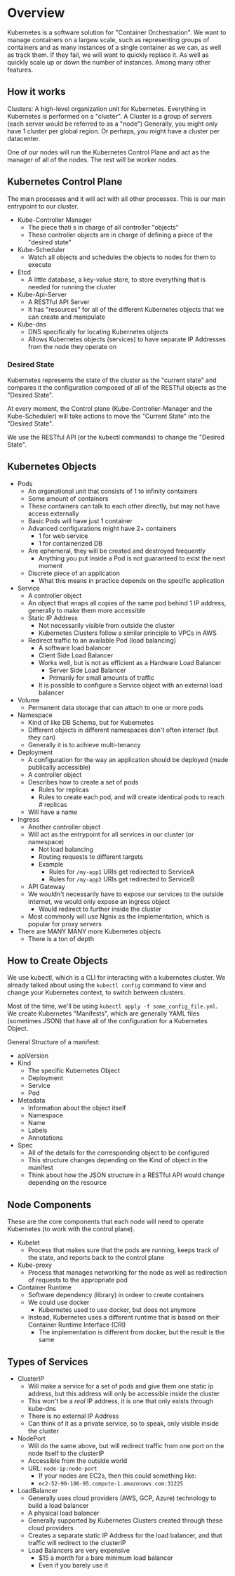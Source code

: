 # Overview

Kubernetes is a software solution for "Container Orchestration". We want to manage containers on a largew scale, such as representing groups of containers and as many instances of a single container as we can, as well as track them. If they fail, we will want to quickly replace it. As well as quickly scale up or down the number of instances. Among many other features.

## How it works

Clusters: A high-level organization unit for Kubernetes. Everything in Kubernetes is performed on a "cluster". A Cluster is a group of servers (each server would be referred to as a "node")
Generally, you might only have 1 cluster per global region.
Or perhaps, you might have a cluster per datacenter.

One of our nodes will run the Kubernetes Control Plane and act as the manager of all of the nodes. The rest will be worker nodes.

## Kubernetes Control Plane

The main processes and it will act with all other processes.
This is our main entrypoint to our cluster.

- Kube-Controller Manager
    - The piece thati s in charge of all controller "objects"
    - These controller objects are in charge of defining a piece of the "desired state"
- Kube-Scheduler
    - Watch all objects and schedules the objects to nodes for them to execute
- Etcd
    - A little database, a key-value store, to store everything that is needed for running the cluster
- Kube-Api-Server
    - A RESTful API Server
    - It has "resources" for all of the different Kubernetes objects that we can create and manipulate
- Kube-dns
    - DNS specifically for locating Kubernetes objects
    - Allows Kubernetes objects (services) to have separate IP Addresses from the node they operate on

### Desired State

Kubernetes represents the state of the cluster as the "current state" and compares it the configuration composed of all of the RESTful objects as the "Desired State".

At every moment, the Control plane (Kube-Controller-Manager and the Kube-Scheduler) will take actions to move the "Current State" into the "Desired State".

We use the RESTful API (or the kubectl commands) to change the "Desired State".

## Kubernetes Objects

- Pods
    - An organational unit that consists of 1 to infinity containers
    - Some amount of containers
    - These containers can talk to each other directly, but may not have access externally
    - Basic Pods will have just 1 container
    - Advanced configurations might have 2+ containers
        - 1 for web service
        - 1 for containerized DB
    - Are ephemeral, they will be created and destroyed frequently
        - Anything you put inside a Pod is not guaranteed to exist the next moment
    - Discrete piece of an application
        - What this means in practice depends on the specific application
- Service
    - A controller object
    - An object that wraps all copies of the same pod behind 1 IP address, generally to make them more accessible
    - Static IP Address
        - Not necessarily visible from outside the cluster
        - Kubernetes Clusters follow a similar principle to VPCs in AWS
    - Redirect traffic to an available Pod (load balancing)
        - A software load balancer
        - Client Side Load Balancer
        - Works well, but is not as efficient as a Hardware Load Balancer
            - Server Side Load Balancer
            - Primarily for small amounts of traffic
        - It is possible to configure a Service object with an external load balancer
- Volume
    - Permanent data storage that can attach to one or more pods
- Namespace
    - Kind of like DB Schema, but for Kubernetes
    - Different objects in different namespaces don't often interact (but they can)
    - Generally it is to achieve multi-tenancy
- Deployment
    - A configuration for the way an application should be deployed (made publically accessible)
    - A controller object
    - Describes how to create a set of pods
        - Rules for replicas
        - Rules to create each pod, and will create identical pods to reach # replicas
    - Will have a name
- Ingress
    - Another controller object
    - Will act as the entrypoint for all services in our cluster (or namespace)
        - Not load balancing
        - Routing requests to different targets
        - Example
            - Rules for `/my-app1` URIs get redirected to ServiceA
            - Rules for `/my-app2` URIs get redirected to ServiceB
    - API Gateway
    - We wouldn't necessarily have to expose our services to the outside internet, we would only expose an ingress object
        - Would redirect to further inside the cluster
    - Most commonly will use Ngnix as the implementation, which is popular for proxy servers
- There are MANY MANY more Kubernetes objects
    - There is a ton of depth

## How to Create Objects

We use kubectl, which is a CLI for interacting with a kubernetes cluster.
We already talked about using the `kubectl config` command to view and change your Kubernetes context, to switch between clusters.

Most of the time, we'll be using `kubectl apply -f some_config_file.yml`.
We create Kubernetes "Manifests", which are generally YAML files (sometimes JSON) that have all of the configuration for a Kubernetes Object.

General Structure of a manifest:
- apiVersion
- Kind
    - The specific Kubernetes Object
    - Deployment
    - Service
    - Pod
- Metadata
    - Information about the object itself
    - Namespace
    - Name
    - Labels
    - Annotations
- Spec
    - All of the details for the corresponding object to be configured
    - This structure changes depending on the Kind of object in the manifest
    - Think about how the JSON structure in a RESTful API would change depending on the resource

## Node Components
These are the core components that each node will need to operate Kubernetes (to work with the control plane).

- Kubelet
    - Process that makes sure that the pods are running, keeps track of the state, and reports back to the control plane
- Kube-proxy
    - Process that manages networking for the node as well as redirection of requests to the appropriate pod
- Container Runtime
    - Software dependency (library) in ordeer to create containers
    - We could use docker
        - Kubernetes used to use docker, but does not anymore
    - Instead, Kubernetes uses a different runtime that is based on their Container Runtime Interface (CRI)
        - The implementation is different from docker, but the result is the same

## Types of Services
- ClusterIP
    - Will make a service for a set of pods and give them one static ip address, but this address will only be accessible inside the cluster
    - This won't be a _real_ IP address, it is one that only exists through kube-dns
    - There is no external IP Address
    - Can think of it as a private service, so to speak, only visible inside the cluster
- NodePort
    - Will do the same above, but will redirect traffic from one port on the node itself to the clusterIP
    - Accessible from the outside world
    - URL: `node-ip:node-port`
        - If your nodes are EC2s, then this could something like:
        - `ec2-52-90-106-95.compute-1.amazonaws.com:31225`
- LoadBalancer
    - Generally uses cloud providers (AWS, GCP, Azure) technology to build a load balancer
    - A physical load balancer
    - Generally supported by Kubernetes Clusters created through these cloud providers
    - Creates a separate static IP Address for the load balancer, and that traffic will redirect to the clusterIP
    - Load Balancers are very expensive
        - $15 a month for a bare minimum load balancer
        - Even if you barely use it